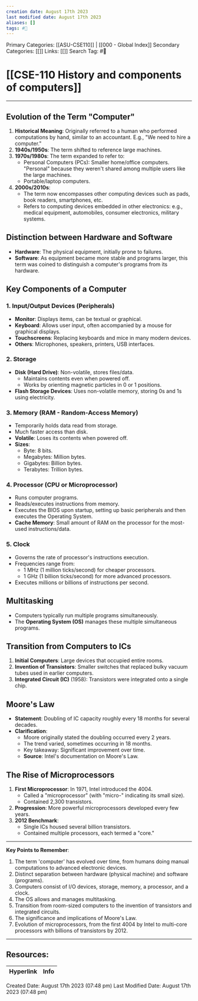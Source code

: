 ```yaml
---
creation date: August 17th 2023
last modified date: August 17th 2023
aliases: []
tags: #📖
---
```


Primary Categories: [[ASU-CSE110]] | [[000 - Global Index]]
Secondary Categories: [[]] 
Links: [[]] 
Search Tag: #📖  

# [[CSE-110 History and components of computers]] 

___
## Evolution of the Term "Computer"
1. **Historical Meaning**: Originally referred to a human who performed computations by hand, similar to an accountant. E.g., "We need to hire a computer."
2. **1940s/1950s**: The term shifted to reference large machines.
3. **1970s/1980s**: The term expanded to refer to:
    - Personal Computers (PCs): Smaller home/office computers. "Personal" because they weren't shared among multiple users like the large machines.
    - Portable/laptop computers.
4. **2000s/2010s**:
    - The term now encompasses other computing devices such as pads, book readers, smartphones, etc.
    - Refers to computing devices embedded in other electronics: e.g., medical equipment, automobiles, consumer electronics, military systems.

## Distinction between Hardware and Software
- **Hardware**: The physical equipment, initially prone to failures.
- **Software**: As equipment became more stable and programs larger, this term was coined to distinguish a computer's programs from its hardware.

## Key Components of a Computer

### 1. Input/Output Devices (Peripherals)
   - **Monitor**: Displays items, can be textual or graphical.
   - **Keyboard**: Allows user input, often accompanied by a mouse for graphical displays.
   - **Touchscreens**: Replacing keyboards and mice in many modern devices.
   - **Others**: Microphones, speakers, printers, USB interfaces.

### 2. Storage
   - **Disk (Hard Drive)**: Non-volatile, stores files/data.
      - Maintains contents even when powered off.
      - Works by orienting magnetic particles in 0 or 1 positions.
   - **Flash Storage Devices**: Uses non-volatile memory, storing 0s and 1s using electricity.

### 3. Memory (RAM - Random-Access Memory)
   - Temporarily holds data read from storage.
   - Much faster access than disk.
   - **Volatile**: Loses its contents when powered off.
   - **Sizes**:
      - Byte: 8 bits.
      - Megabytes: Million bytes.
      - Gigabytes: Billion bytes.
      - Terabytes: Trillion bytes.

### 4. Processor (CPU or Microprocessor)
   - Runs computer programs.
   - Reads/executes instructions from memory.
   - Executes the BIOS upon startup, setting up basic peripherals and then executes the Operating System.
   - **Cache Memory**: Small amount of RAM on the processor for the most-used instructions/data.

### 5. Clock
   - Governs the rate of processor's instructions execution.
   - Frequencies range from:
      - 1 MHz (1 million ticks/second) for cheaper processors.
      - 1 GHz (1 billion ticks/second) for more advanced processors.
   - Executes millions or billions of instructions per second.

## Multitasking
- Computers typically run multiple programs simultaneously.
- The **Operating System (OS)** manages these multiple simultaneous programs.

## Transition from Computers to ICs
1. **Initial Computers**: Large devices that occupied entire rooms.
2. **Invention of Transistors**: Smaller switches that replaced bulky vacuum tubes used in earlier computers.
3. **Integrated Circuit (IC)** (1958): Transistors were integrated onto a single chip.

## Moore's Law
- **Statement**: Doubling of IC capacity roughly every 18 months for several decades.
- **Clarification**:
    - Moore originally stated the doubling occurred every 2 years.
    - The trend varied, sometimes occurring in 18 months.
    - Key takeaway: Significant improvement over time.
    - **Source**: Intel's documentation on Moore's Law.

## The Rise of Microprocessors
1. **First Microprocessor**: In 1971, Intel introduced the 4004.
    - Called a "microprocessor" (with "micro-" indicating its small size).
    - Contained 2,300 transistors.
2. **Progression**: More powerful microprocessors developed every few years.
3. **2012 Benchmark**:
    - Single ICs housed several billion transistors.
    - Contained multiple processors, each termed a "core."

---

**Key Points to Remember**:

1. The term 'computer' has evolved over time, from humans doing manual computations to advanced electronic devices.
2. Distinct separation between hardware (physical machine) and software (programs).
3. Computers consist of I/O devices, storage, memory, a processor, and a clock.
4. The OS allows and manages multitasking.
5. Transition from room-sized computers to the invention of transistors and integrated circuits.
6. The significance and implications of Moore's Law.
7. Evolution of microprocessors, from the first 4004 by Intel to multi-core processors with billions of transistors by 2012.



___

## Resources:

| Hyperlink | Info |
| --------- | ---- |


Created Date: August 17th 2023 (07:48 pm) 
Last Modified Date: August 17th 2023 (07:48 pm)
